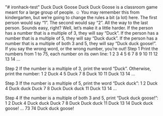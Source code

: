 "# ironhack-test" 
Duck Duck Goose
Duck Duck Goose is a classroom game meant for a large group of people. ☺️
You may remember this from kindergarten, but we’re going to change the rules a bit (a lot) here.
The first person would say “1”.
The second would say “2”.
All the way to the last person.
Sounds easy, right? Well, let’s make it a little harder.
If the person has a number that is a multiple of 3, they will say “Duck”.
If the person has a number that is a multiple of 5, they will say “Duck duck”.
If the person has a number that is a multiple of both 3 and 5, they will say “Duck duck goose!”.
If you say the wrong word, or the wrong number, you’re out!
Step 1
Print the numbers from 1 to 75, each number on its own line:
1
2
3
4
5
6
7
8
9
10
11
12
13
14
...

Step 2
If the number is a multiple of 3, print the word “Duck”. Otherwise, print the number:
1
2
Duck
4
5
Duck
7
8
Duck
10
11
Duck
13
14
...

Step 3
If the number is a multiple of 5, print the word “Duck duck”:
1
2
Duck
4
Duck duck
Duck
7
8
Duck
Duck duck
11
Duck
13
14
...

Step 4
If the number is a multiple of both 3 and 5, print “Duck duck goose!”:
1
2
Duck
4
Duck duck
Duck
7
8
Duck
Duck duck
11
Duck
13
14
Duck duck goose!
...
73
74
Duck duck goose!




